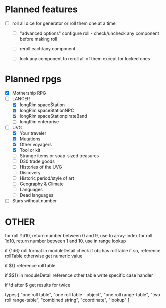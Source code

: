 # Planned features

- [ ] roll all dice for generator or roll them one at a time
  - [ ] "advanced options" configure roll - check/uncheck any component before making roll
  - [ ] reroll each/any component
  - [ ] lock any component to reroll all of them except for locked ones


# Planned rpgs

- [x] Mothership RPG
- [ ] LANCER
  - [x] longRim spaceStation
  - [x] longRim spaceStationNPC
  - [x] longRim spaceStationpirateBand
  - [ ] longRim enterprise
- [ ] UVG
  - [x] Your traveler
  - [x] Mutations
  - [x] Other voyagers
  - [x] Tool or kit
  - [ ] Strange items or soap-sized treasures
  - [ ] D30 trade goods
  - [ ] Histories of the UVG
  - [ ] Discovery
  - [ ] Historic period/style of art
  - [ ] Geography & Climate
  - [ ] Languages
  - [ ] Dead languages
- [ ] Stars without number

# OTHER

for roll !1d10, return number between 0 and 9, use to array-index
for roll 1d10, return number between 1 and 10, use in range lookup


if {1d6} roll format in moduleDetail
check if obj has rollTable
if so, reference rollTable
otherwise get numeric value

if ${}
reference rollTable

if $${} in moduleDetail
reference other table
write specific case handler

if \d after $ get results for twice


types:[
  "one roll table",
  "one roll table - object",
  "one roll range-table",
  "two roll range-table",
  "combined string",
  "coordinate",
  "lookup"
]